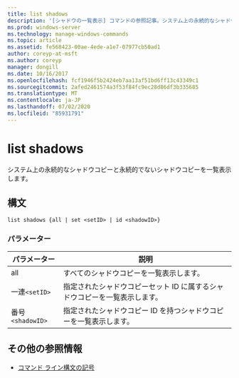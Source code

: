 ```yaml
---
title: list shadows
description: '[シャドウの一覧表示] コマンドの参照記事。システム上の永続的なシャドウコピーと永続的でないシャドウコピーが一覧表示されます。'
ms.prod: windows-server
ms.technology: manage-windows-commands
ms.topic: article
ms.assetid: fe568423-00ae-4ede-a1e7-07977cb50ad1
author: coreyp-at-msft
ms.author: coreyp
manager: dongill
ms.date: 10/16/2017
ms.openlocfilehash: fcf1946f5b2424eb7aa13af51bd6ff13c43349c1
ms.sourcegitcommit: 2afed2461574a3f53f84fc9ec28d86df3b335685
ms.translationtype: MT
ms.contentlocale: ja-JP
ms.lasthandoff: 07/02/2020
ms.locfileid: "85931791"
---
```

# <a name="list-shadows"></a>list shadows

システム上の永続的なシャドウコピーと永続的でないシャドウコピーを一覧表示します。

## <a name="syntax"></a>構文

```
list shadows {all | set <setID> | id <shadowID>}
```

### <a name="parameters"></a>パラメーター

| パラメーター | 説明 |
| ---------- | ---------- |
| all | すべてのシャドウコピーを一覧表示します。 |
| 一連`<setID>` | 指定されたシャドウコピーセット ID に属するシャドウコピーを一覧表示します。 |
| 番号`<shadowID>` | 指定されたシャドウコピー ID を持つシャドウコピーを一覧表示します。 |

## <a name="additional-references"></a>その他の参照情報

- [コマンド ライン構文の記号](command-line-syntax-key.md)